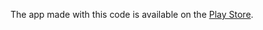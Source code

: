 The app made with this code is available on the [Play Store](https://play.google.com/store/apps/details?id=ufs.br.wticife.wticifesapp).
